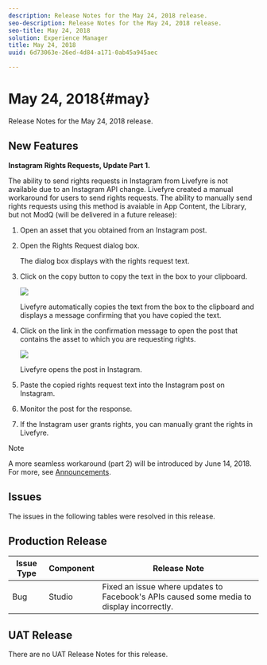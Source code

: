 ```yaml
---
description: Release Notes for the May 24, 2018 release.
seo-description: Release Notes for the May 24, 2018 release.
seo-title: May 24, 2018
solution: Experience Manager
title: May 24, 2018
uuid: 6d73063e-26ed-4d84-a171-0ab45a945aec

---
```


# May 24, 2018{#may}

Release Notes for the May 24, 2018 release.

## New Features

**Instagram Rights Requests, Update Part 1.**

The ability to send rights requests in Instagram from Livefyre is not available due to an Instagram API change. Livefyre created a manual workaround for users to send rights requests. The ability to manually send rights requests using this method is avaiable in App Content, the Library, but not ModQ (will be delivered in a future release):

1. Open an asset that you obtained from an Instagram post.
1. Open the Rights Request dialog box.

   The dialog box displays with the rights request text.

1. Click on the copy button to copy the text in the box to your clipboard.

   ![](assets/rr_insta_workaround1.png)

   Livefyre automatically copies the text from the box to the clipboard and displays a message confirming that you have copied the text.

1. Click on the link in the confirmation message to open the post that contains the asset to which you are requesting rights.

   ![](assets/rr_insta_workaround2.png)

   Livefyre opens the post in Instagram.

1. Paste the copied rights request text into the Instagram post on Instagram.
1. Monitor the post for the response. 
1. If the Instagram user grants rights, you can manually grant the rights in Livefyre.

>[!NOTE]
>
>A more seamless workaround (part 2) will be introduced by June 14, 2018. For more, see [Announcements](/help/using/c-anouncements.md#c_anouncements).

## Issues

The issues in the following tables were resolved in this release.

## Production Release

|  **Issue Type** | **Component** | **Release Note** |
|---|---|---|
|  Bug | Studio | Fixed an issue where updates to Facebook's APIs caused some media to display incorrectly. |

## UAT Release

There are no UAT Release Notes for this release.
